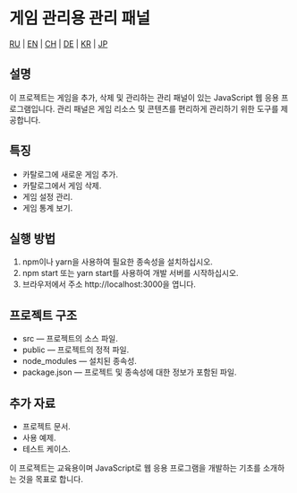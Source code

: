 # 게임 관리용 관리 패널

[RU](/README.md) | [EN](README_EN.md) | [CH](README_CH.md) | [DE](README_DE.md) | [KR](README_KR.md) | [JP](README_JP.md)

## 설명

이 프로젝트는 게임을 추가, 삭제 및 관리하는 관리 패널이 있는 JavaScript 웹 응용 프로그램입니다. 관리 패널은 게임 리소스 및 콘텐츠를 편리하게 관리하기 위한 도구를 제공합니다.

## 특징

* 카탈로그에 새로운 게임 추가.
* 카탈로그에서 게임 삭제.
* 게임 설정 관리.
* 게임 통계 보기.

## 실행 방법

1. npm이나 yarn을 사용하여 필요한 종속성을 설치하십시오.
2. npm start 또는 yarn start를 사용하여 개발 서버를 시작하십시오.
3. 브라우저에서 주소 http://localhost:3000을 엽니다.

## 프로젝트 구조

* src — 프로젝트의 소스 파일.
* public — 프로젝트의 정적 파일.
* node_modules — 설치된 종속성.
* package.json — 프로젝트 및 종속성에 대한 정보가 포함된 파일.

## 추가 자료

* 프로젝트 문서.
* 사용 예제.
* 테스트 케이스.

이 프로젝트는 교육용이며 JavaScript로 웹 응용 프로그램을 개발하는 기초를 소개하는 것을 목표로 합니다.
